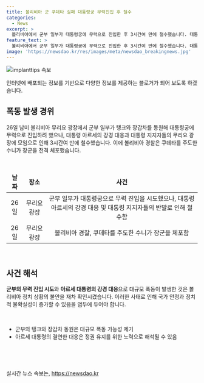 ```yaml
---
title: 볼리비아 군 쿠데타 실패 대통령궁 무력진입 후 철수
categories:
  - News
excerpt: >
  볼리비아에서 군부 일부가 대통령궁에 무력으로 진입한 후 3시간여 만에 철수했습니다. 대통령은 긴급 연설을 통해 강력히 대응하고, 지지자들의 도움을 받아 군부는 회군했습니다. 이에 쿠데타 주도자가 장군을 체포하는 사태가 벌어졌습니다. MBC뉴스는 24시간 제보를 기다리고 있습니다. (150자)
feature_text: >
  볼리비아에서 군부 일부가 대통령궁에 무력으로 진입한 후 3시간여 만에 철수했습니다. 대통령은 긴급 연설을 통해 강력히 대응하고, 지지자들의 도움을 받아 군부는 회군했습니다. 이에 쿠데타 주도자가 장군을 체포하는 사태가 벌어졌습니다. MBC뉴스는 24시간 제보를 기다리고 있습니다. (150자)
image: 'https://newsdao.kr/res/images/meta/newsdao_breakingnews.jpg'
---
```


<p><img src="https://newsdao.kr/res/images/meta/newsdao_breakingnews.jpg" alt="implanttips 속보" /></p>

<p>인터넷에 배포되는 정보를 기반으로 다양한 정보를 제공하는 블로거가 되어 보도록 하겠습니다. </p>

<h2 data-ke-size="size26">폭동 발생 경위</h2>

<p data-ke-size="size16">26일 남미 볼리비아 무리요 광장에서 군부 일부가 탱크와 장갑차를 동원해 대통령궁에 무력으로 진입하려 했으나, 대통령 아르세의 강경 대응과 대통령 지지자들의 무리요 광장에 모임으로 인해 3시간여 만에 철수했습니다. 이에 볼리비아 경찰은 쿠데타를 주도한 수니가 장군을 전격 체포했습니다.</p>

<p data-ke-size="size16">&nbsp;</p>

<table>
<thead>
<tr>
<td style="text-align: center; height: 17px;"><b>날짜</b></td>
<td style="text-align: center; height: 17px;"><b>장소</b></td>
<td style="text-align: center; height: 17px;"><b>사건</b></td>
</tr>
</thead>
<tbody>
<tr>
<td style="text-align: center; height: 17px;">26일</td>
<td style="text-align: center; height: 17px;">무리요 광장</td>
<td style="text-align: center; height: 17px;">군부 일부가 대통령궁으로 무력 진입을 시도했으나, 대통령 아르세의 강경 대응 및 대통령 지지자들의 반발로 인해 철수함</td>
</tr>
<tr>
<td style="text-align: center; height: 17px;">26일</td>
<td style="text-align: center; height: 17px;">무리요 광장</td>
<td style="text-align: center; height: 17px;">볼리비아 경찰, 쿠데타를 주도한 수니가 장군을 체포함</td>
</tr>
</tbody>
</table>

<p data-ke-size="size16">&nbsp;</p>

<h2 data-ke-size="size26">사건 해석</h2>

<p data-ke-size="size16"><b>군부의 무력 진입 시도</b>와 <b>아르세 대통령의 강경 대응</b>으로 대규모 폭동이 발생한 것은 볼리비아 정치 상황의 불안을 재차 확인시켰습니다. 이러한 사태로 인해 국가 안정과 정치적 불확실성이 증가할 수 있음을 염두에 두어야 합니다. </p>

<p data-ke-size="size16">&nbsp;</p>

<ul>
<li>군부의 탱크와 장갑차 동원은 대규모 폭동 가능성 제기</li>
<li>아르세 대통령의 결연한 대응은 정권 유지를 위한 노력으로 해석될 수 있음</li>
</ul>

<p data-ke-size="size16">&nbsp;</p>

<p data-ke-size="size16">&nbsp;</p>
실시간 뉴스 속보는, <a href="https://newsdao.kr" rel="dofollow">https://newsdao.kr</a>


